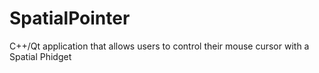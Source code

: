 # SpatialPointer
C++/Qt application that allows users to control their mouse cursor with a Spatial Phidget
